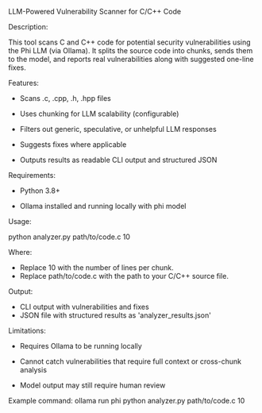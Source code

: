 LLM-Powered Vulnerability Scanner for C/C++ Code

Description:

This tool scans C and C++ code for potential security vulnerabilities using the Phi LLM (via Ollama). It splits the source code into chunks, sends them to the model, and reports real vulnerabilities along with suggested one-line fixes.

Features:
- Scans .c, .cpp, .h, .hpp files

- Uses chunking for LLM scalability (configurable)

- Filters out generic, speculative, or unhelpful LLM responses

- Suggests fixes where applicable

- Outputs results as readable CLI output and structured JSON

Requirements:
- Python 3.8+

- Ollama installed and running locally with phi model

Usage:

python analyzer.py path/to/code.c  10

Where:
- Replace 10 with the number of lines per chunk.
- Replace path/to/code.c with the path to your C/C++ source file.

Output:
- CLI output with vulnerabilities and fixes
- JSON file with structured results as 'analyzer_results.json'

Limitations:
- Requires Ollama to be running locally

- Cannot catch vulnerabilities that require full context or cross-chunk analysis

- Model output may still require human review

Example command:
ollama run phi
python analyzer.py path/to/code.c 10